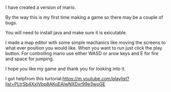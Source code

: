 I have created a version of mario.

By the way this is my first time making a game so there may be a couple of bugs.

You will need to install java and make sure it is exicutable.

I made a map editor with some simple machanics like moving the screens to what ever position you would like.
When you want to run just click the play button.
For controlling mario use either WASD or arow keys and E for fire and space for jumping.

I hope you like my game and thank you for looking into it.

I got helpfrom this turtorial:https://m.youtube.com/playlist?list=PLtrSb4XxIVbp8AKuEAlwNXDxr99e3woGE
